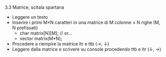 3.3 Matrice, scitala spartana

* Leggere un testo
* Inserire i primi M×N caratteri in una matrice di M colonne × N righe (M, N prefissati)
  * char matrix[N][M]; // or...
  * vector<char> matrix(M*N);
* Procedere a riempire la matrice ltr e ttb (→, ↓)
* Leggere dalla matrice e scrivere su console procedendo ttb e ltr (↓, →)
